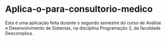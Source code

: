 # Aplica-o-para-consultorio-medico

Esta é uma aplicação feita durante o segundo semestre do curso de Análise e Desenvolvimento de Sistemas, na disciplina Programação 2, da faculdade Descomplica.
